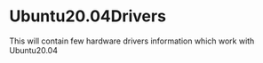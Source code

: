 # Ubuntu20.04Drivers
This will contain few hardware drivers information which work with Ubuntu20.04
